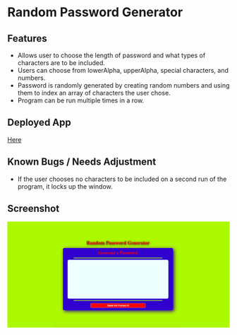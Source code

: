 # Random Password Generator

## Features

- Allows user to choose the length of password and what types of characters are to be included.
- Users can choose from lowerAlpha, upperAlpha, special characters, and numbers.
- Password is randomly generated by creating random numbers and using them to index an array of characters the user chose.
- Program can be run multiple times in a row.

## Deployed App

[Here](https://garrettmroberts.github.io/vcb-h3/)

## Known Bugs / Needs Adjustment

- If the user chooses no characters to be included on a second run of the program, it locks up the window.

## Screenshot

![screenshot of deployed app](assets/images/screenshot.png)
